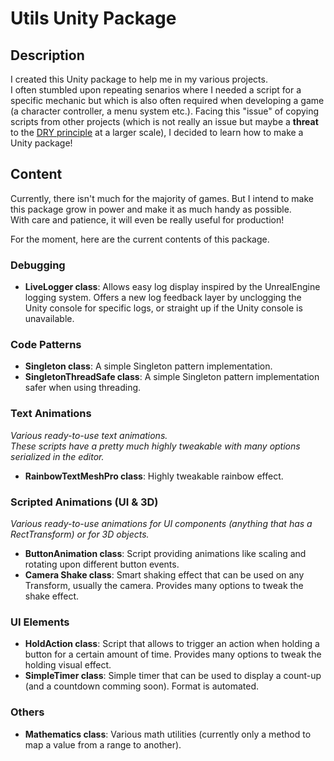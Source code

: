 # Utils Unity Package
## Description
I created this Unity package to help me in my various projects.  
I often stumbled upon repeating senarios where I needed a script for a specific mechanic but which is also often required when developing a game (a character controller, a menu system etc.).
Facing this "issue" of copying scripts from other projects (which is not really an issue but maybe a **threat** to the [DRY principle](https://en.wikipedia.org/wiki/Don%27t_repeat_yourself) at a larger scale), I decided to learn how to make a Unity package!

## Content
Currently, there isn't much for the majority of games. But I intend to make this package grow in power and make it as much handy as possible.  
With care and patience, it will even be really useful for production!  

For the moment, here are the current contents of this package.

### Debugging
- **LiveLogger class**: Allows easy log display inspired by the UnrealEngine logging system. Offers a new log feedback layer by unclogging the Unity console for specific logs, or straight up if the Unity console is unavailable.

### Code Patterns
- **Singleton class**: A simple Singleton pattern implementation.
- **SingletonThreadSafe class**: A simple Singleton pattern implementation safer when using threading.

### Text Animations
*Various ready-to-use text animations.*  
*These scripts have a pretty much highly tweakable with many options serialized in the editor.*  
- **RainbowTextMeshPro class**: Highly tweakable rainbow effect.  

### Scripted Animations (UI & 3D)
*Various ready-to-use animations for UI components (anything that has a RectTransform) or for 3D objects.*  
- **ButtonAnimation class**: Script providing animations like scaling and rotating upon different button events. 
- **Camera Shake class**: Smart shaking effect that can be used on any Transform, usually the camera. Provides many options to tweak the shake effect.

### UI Elements
- **HoldAction class**: Script that allows to trigger an action when holding a button for a certain amount of time. Provides many options to tweak the holding visual effect.
- **SimpleTimer class**: Simple timer that can be used to display a count-up (and a countdown comming soon). Format is automated.

### Others
- **Mathematics class**: Various math utilities (currently only a method to map a value from a range to another).